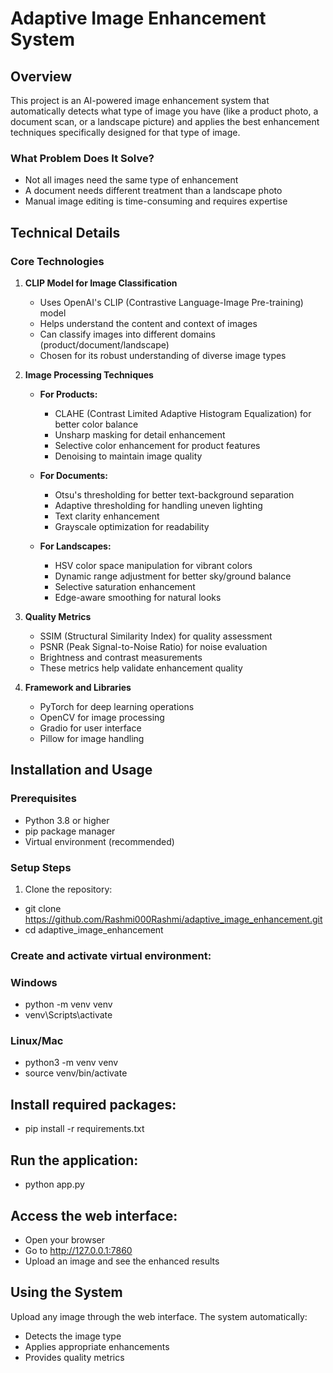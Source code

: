 # Adaptive Image Enhancement System

## Overview
This project is an AI-powered image enhancement system that automatically detects what type of image you have (like a product photo, a document scan, or a landscape picture) and applies the best enhancement techniques specifically designed for that type of image.

### What Problem Does It Solve?
- Not all images need the same type of enhancement
- A document needs different treatment than a landscape photo
- Manual image editing is time-consuming and requires expertise


## Technical Details

### Core Technologies
1. **CLIP Model for Image Classification**
   - Uses OpenAI's CLIP (Contrastive Language-Image Pre-training) model
   - Helps understand the content and context of images
   - Can classify images into different domains (product/document/landscape)
   - Chosen for its robust understanding of diverse image types

2. **Image Processing Techniques**
   - **For Products:**
     - CLAHE (Contrast Limited Adaptive Histogram Equalization) for better color balance
     - Unsharp masking for detail enhancement
     - Selective color enhancement for product features
     - Denoising to maintain image quality

   - **For Documents:**
     - Otsu's thresholding for better text-background separation
     - Adaptive thresholding for handling uneven lighting
     - Text clarity enhancement
     - Grayscale optimization for readability

   - **For Landscapes:**
     - HSV color space manipulation for vibrant colors
     - Dynamic range adjustment for better sky/ground balance
     - Selective saturation enhancement
     - Edge-aware smoothing for natural looks

3. **Quality Metrics**
   - SSIM (Structural Similarity Index) for quality assessment
   - PSNR (Peak Signal-to-Noise Ratio) for noise evaluation
   - Brightness and contrast measurements
   - These metrics help validate enhancement quality

4. **Framework and Libraries**
   - PyTorch for deep learning operations
   - OpenCV for image processing
   - Gradio for user interface
   - Pillow for image handling

## Installation and Usage

### Prerequisites
- Python 3.8 or higher
- pip package manager
- Virtual environment (recommended)

### Setup Steps
1. Clone the repository:

- git clone https://github.com/Rashmi000Rashmi/adaptive_image_enhancement.git
- cd adaptive_image_enhancement

### Create and activate virtual environment:

### Windows
- python -m venv venv
- venv\Scripts\activate

### Linux/Mac
- python3 -m venv venv
- source venv/bin/activate

## Install required packages:

- pip install -r requirements.txt

## Run the application:

- python app.py

## Access the web interface:

- Open your browser
- Go to http://127.0.0.1:7860
- Upload an image and see the enhanced results

## Using the System

Upload any image through the web interface.
 The system automatically:

- Detects the image type
- Applies appropriate enhancements
- Provides quality metrics